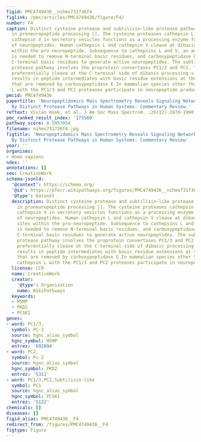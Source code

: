 ```yaml
---
figid: PMC4749436__nihms731736f4
figlink: /pmc/articles/PMC4749436/figure/F4/
number: F4
caption: Distinct cysteine protease and subtilisin-like protease pathways participate
  in proneuropeptide processing []. The cysteine proteases cathepsin L and human-specific
  cathepsin V in secretory vesicles functions as a processing enzyme for the production
  of neuropeptides. Human cathepsin L and cathepsin V cleave at dibasic residue sites
  within the pro-neuropeptide. Subsequence to cathepsins L and V, an aminopeptidase
  is needed to remove N-terminal basic residues, and carboxypeptidase E (CPE) removes
  C-terminal basic residues to generate active neuropeptides. The subtilisin-like
  protease pathway involves the proprotein convertases PC1/3 and PC2. The PC enzymes
  preferentially cleave at the C-terminal side of dibasic processing sites, which
  results in peptide intermediates with basic residue extensions at their C-termini
  that are removed by carboxypeptidase E.In mammalian species other than human, cathepsin
  L with the PC1/3 and PC2 proteases participate in neuropeptide production.
pmcid: PMC4749436
papertitle: 'Neuropeptidomics Mass Spectrometry Reveals Signaling Networks Generated
  By Distinct Protease Pathways in Human Systems: Commentary Review.'
reftext: Vivian Hook, et al. J Am Soc Mass Spectrom. ;26(12):1970-1980.
pmc_ranked_result_index: '173560'
pathway_score: 0.5957054
filename: nihms731736f4.jpg
figtitle: 'Neuropeptidomics Mass Spectrometry Reveals Signaling Networks Generated
  By Distinct Protease Pathways in Human Systems: Commentary Review'
year: ''
organisms:
- Homo sapiens
ndex: ''
annotations: []
seo: CreativeWork
schema-jsonld:
  '@context': https://schema.org/
  '@id': https://pfocr.wikipathways.org/figures/PMC4749436__nihms731736f4.html
  '@type': Dataset
  description: Distinct cysteine protease and subtilisin-like protease pathways participate
    in proneuropeptide processing []. The cysteine proteases cathepsin L and human-specific
    cathepsin V in secretory vesicles functions as a processing enzyme for the production
    of neuropeptides. Human cathepsin L and cathepsin V cleave at dibasic residue
    sites within the pro-neuropeptide. Subsequence to cathepsins L and V, an aminopeptidase
    is needed to remove N-terminal basic residues, and carboxypeptidase E (CPE) removes
    C-terminal basic residues to generate active neuropeptides. The subtilisin-like
    protease pathway involves the proprotein convertases PC1/3 and PC2. The PC enzymes
    preferentially cleave at the C-terminal side of dibasic processing sites, which
    results in peptide intermediates with basic residue extensions at their C-termini
    that are removed by carboxypeptidase E.In mammalian species other than human,
    cathepsin L with the PC1/3 and PC2 proteases participate in neuropeptide production.
  license: CC0
  name: CreativeWork
  creator:
    '@type': Organization
    name: WikiPathways
  keywords:
  - MSMP
  - PKD2
  - PCSK1
genes:
- word: PC1/3,
  symbol: PC-3
  source: hgnc_alias_symbol
  hgnc_symbol: MSMP
  entrez: '692094'
- word: PC2,
  symbol: Pc-2
  source: hgnc_alias_symbol
  hgnc_symbol: PKD2
  entrez: '5311'
- word: PC1/3,PC2,Subtilisin-like
  symbol: PC1
  source: hgnc_alias_symbol
  hgnc_symbol: PCSK1
  entrez: '5122'
chemicals: []
diseases: []
figid_alias: PMC4749436__F4
redirect_from: /figures/PMC4749436__F4
figtype: Figure
---
```

